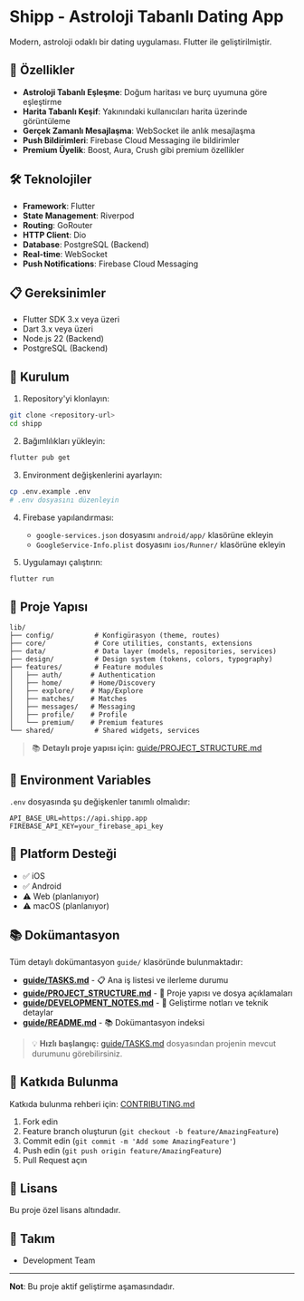 # Shipp - Astroloji Tabanlı Dating App

Modern, astroloji odaklı bir dating uygulaması. Flutter ile geliştirilmiştir.

## 🚀 Özellikler

- **Astroloji Tabanlı Eşleşme**: Doğum haritası ve burç uyumuna göre eşleştirme
- **Harita Tabanlı Keşif**: Yakınındaki kullanıcıları harita üzerinde görüntüleme
- **Gerçek Zamanlı Mesajlaşma**: WebSocket ile anlık mesajlaşma
- **Push Bildirimleri**: Firebase Cloud Messaging ile bildirimler
- **Premium Üyelik**: Boost, Aura, Crush gibi premium özellikler

## 🛠 Teknolojiler

- **Framework**: Flutter
- **State Management**: Riverpod
- **Routing**: GoRouter
- **HTTP Client**: Dio
- **Database**: PostgreSQL (Backend)
- **Real-time**: WebSocket
- **Push Notifications**: Firebase Cloud Messaging

## 📋 Gereksinimler

- Flutter SDK 3.x veya üzeri
- Dart 3.x veya üzeri
- Node.js 22 (Backend)
- PostgreSQL (Backend)

## 🔧 Kurulum

1. Repository'yi klonlayın:
```bash
git clone <repository-url>
cd shipp
```

2. Bağımlılıkları yükleyin:
```bash
flutter pub get
```

3. Environment değişkenlerini ayarlayın:
```bash
cp .env.example .env
# .env dosyasını düzenleyin
```

4. Firebase yapılandırması:
   - `google-services.json` dosyasını `android/app/` klasörüne ekleyin
   - `GoogleService-Info.plist` dosyasını `ios/Runner/` klasörüne ekleyin

5. Uygulamayı çalıştırın:
```bash
flutter run
```

## 📁 Proje Yapısı

```
lib/
├── config/          # Konfigürasyon (theme, routes)
├── core/            # Core utilities, constants, extensions
├── data/            # Data layer (models, repositories, services)
├── design/          # Design system (tokens, colors, typography)
├── features/        # Feature modules
│   ├── auth/       # Authentication
│   ├── home/       # Home/Discovery
│   ├── explore/    # Map/Explore
│   ├── matches/    # Matches
│   ├── messages/   # Messaging
│   ├── profile/    # Profile
│   └── premium/    # Premium features
└── shared/          # Shared widgets, services
```

> 📚 **Detaylı proje yapısı için:** [guide/PROJECT_STRUCTURE.md](./guide/PROJECT_STRUCTURE.md)

## 🔐 Environment Variables

`.env` dosyasında şu değişkenler tanımlı olmalıdır:

```
API_BASE_URL=https://api.shipp.app
FIREBASE_API_KEY=your_firebase_api_key
```

## 📱 Platform Desteği

- ✅ iOS
- ✅ Android
- ⚠️ Web (planlanıyor)
- ⚠️ macOS (planlanıyor)

## 📚 Dokümantasyon

Tüm detaylı dokümantasyon `guide/` klasöründe bulunmaktadır:

- **[guide/TASKS.md](./guide/TASKS.md)** - 📋 Ana iş listesi ve ilerleme durumu
- **[guide/PROJECT_STRUCTURE.md](./guide/PROJECT_STRUCTURE.md)** - 📁 Proje yapısı ve dosya açıklamaları
- **[guide/DEVELOPMENT_NOTES.md](./guide/DEVELOPMENT_NOTES.md)** - 🔧 Geliştirme notları ve teknik detaylar
- **[guide/README.md](./guide/README.md)** - 📚 Dokümantasyon indeksi

> 💡 **Hızlı başlangıç:** [guide/TASKS.md](./guide/TASKS.md) dosyasından projenin mevcut durumunu görebilirsiniz.

## 🤝 Katkıda Bulunma

Katkıda bulunma rehberi için: [CONTRIBUTING.md](./CONTRIBUTING.md)

1. Fork edin
2. Feature branch oluşturun (`git checkout -b feature/AmazingFeature`)
3. Commit edin (`git commit -m 'Add some AmazingFeature'`)
4. Push edin (`git push origin feature/AmazingFeature`)
5. Pull Request açın

## 📄 Lisans

Bu proje özel lisans altındadır.

## 👥 Takım

- Development Team

---

**Not**: Bu proje aktif geliştirme aşamasındadır.

